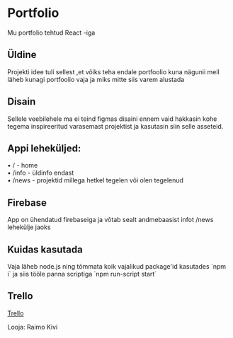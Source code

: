 <h1>Portfolio</h1>
<p>Mu portfolio tehtud React -iga</p>

<h2>Üldine</h2>
<p>Projekti idee tuli sellest ,et võiks teha endale portfoolio kuna nägunii meil läheb kunagi portfoolio vaja ja miks mitte siis varem alustada</p>
<h2>Disain</h2>
<p>
  Sellele veebilehele ma ei teind figmas disaini ennem vaid hakkasin kohe tegema inspireeritud varasemast projektist ja kasutasin siin selle asseteid.
</p>
<h2>Appi leheküljed: </h2>
<p>
  • / - home <br>
  • /info - üldinfo endast <br>
  • /news - projektid millega hetkel tegelen või olen tegelenud
</p>
<h2>Firebase</h2>
<p>App on ühendatud firebaseiga ja võtab sealt andmebaasist infot /news lehekülje jaoks</p>
<h2>Kuidas kasutada</h2>
<p>Vaja läheb node.js ning tõmmata koik vajalikud package'id kasutades `npm i` ja siis tööle panna scriptiga `npm run-script start`</p>
<h2>Trello</h2>
<a href="https://trello.com/b/b9iJld7O/portfoolio">Trello</a>

<p>Looja: Raimo Kivi</p>
